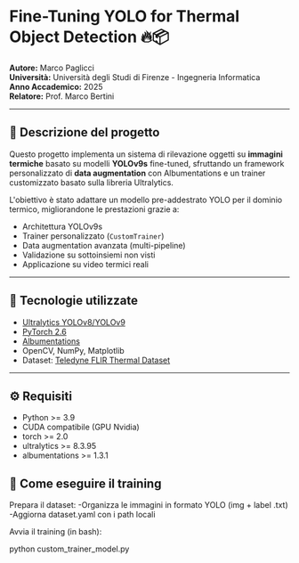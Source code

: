 # Fine-Tuning YOLO for Thermal Object Detection 🔥📦

**Autore:** Marco Paglicci  
**Università:** Università degli Studi di Firenze - Ingegneria Informatica  
**Anno Accademico:** 2025  
**Relatore:** Prof. Marco Bertini

---

## 📌 Descrizione del progetto

Questo progetto implementa un sistema di rilevazione oggetti su **immagini termiche** basato su modelli **YOLOv9s** fine-tuned, sfruttando un framework personalizzato di **data augmentation** con Albumentations e un trainer customizzato basato sulla libreria Ultralytics.

L'obiettivo è stato adattare un modello pre-addestrato YOLO per il dominio termico, migliorandone le prestazioni grazie a:

- Architettura YOLOv9s
- Trainer personalizzato (`CustomTrainer`)
- Data augmentation avanzata (multi-pipeline)
- Validazione su sottoinsiemi non visti
- Applicazione su video termici reali

---

## 🧠 Tecnologie utilizzate

- [Ultralytics YOLOv8/YOLOv9](https://docs.ultralytics.com/)
- [PyTorch 2.6](https://pytorch.org/)
- [Albumentations](https://albumentations.ai/)
- OpenCV, NumPy, Matplotlib
- Dataset: [Teledyne FLIR Thermal Dataset](https://www.flir.com/oem/adas/adas-dataset-form/)

---


## ⚙️ Requisiti

- Python >= 3.9
- CUDA compatibile (GPU Nvidia)
- torch >= 2.0
- ultralytics >= 8.3.95
- albumentations >= 1.3.1

## 🚀 Come eseguire il training
Prepara il dataset:
-Organizza le immagini in formato YOLO (img + label .txt)
-Aggiorna dataset.yaml con i path locali

Avvia il training (in bash):

python custom_trainer_model.py

